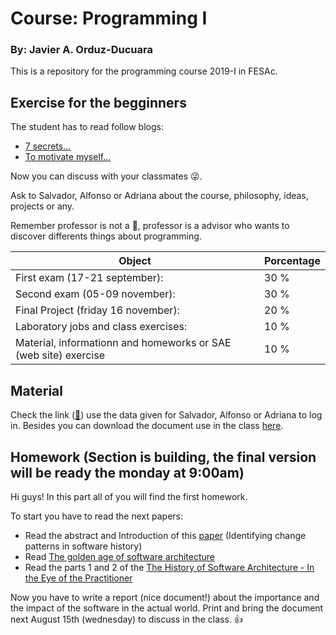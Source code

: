 # Course: Programming I
### By: Javier A. Orduz-Ducuara

This is a repository for the programming course 2019-I in FESAc. 


## Exercise for the begginners
The student has to read follow blogs:
- [7 secrets...](https://www.codementor.io/codementorteam/7-secrets-to-staying-motivated-when-learning-to-code-a2dy7hqar) 
- [To motivate myself...](https://www.quora.com/What-can-I-do-to-motivate-myself-for-programming-regularly-for-4-6-hours)

Now you can discuss with your classmates :stuck_out_tongue_winking_eye:.

Ask to Salvador, Alfonso or Adriana about the course, philosophy, ideas, projects or any.


Remember professor is not a :cop:, professor is a advisor who wants to discover differents things about 
programming.

   Object                                                         |  Porcentage  |
------------------------------------------------------------------| -------------|
  First exam (17-21 september):                 | 30 %         |
  Second exam (05-09 november):                 | 30 %         |
  Final Project (friday 16 november):                        | 20 %         |    
  Laboratory jobs and class exercises:                            | 10 %         |
  Material, informationn and homeworks or SAE (web site) exercise |10 %          |
  
## Material
Check the link ([:link:](http://sae.acatlan.unam.mx/)) use the data given for Salvador, Alfonso or Adriana to log in.
Besides you can download the document use in the class [here](https://www.dropbox.com/s/z9f85f8k775eyyt/prgrmmng_II.pdf?dl=0).

## Homework (Section is building, the final version will be ready the monday at 9:00am)

Hi guys! In this part all of you will find the first homework. 

To start you have to read the next papers:
- Read the abstract and Introduction of this [paper](https://arxiv.org/pdf/1307.1719.pdf) (Identifying change patterns in software history)
- Read [The golden age of software architecture](https://ieeexplore.ieee.org/document/1605176/)
- Read the parts 1 and 2 of the [The History of Software Architecture - In the Eye of the Practitioner](https://arxiv.org/pdf/1806.04055.pdf)

Now you have to write a report (nice document!) about the importance and the impact of the software in the actual world. 
Print and bring the document next August 15th (wednesday) to discuss in the class. :+1: 
